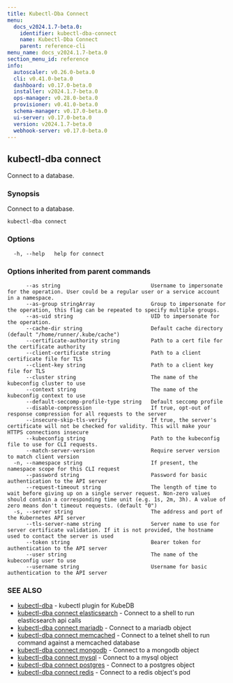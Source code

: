 ```yaml
---
title: Kubectl-Dba Connect
menu:
  docs_v2024.1.7-beta.0:
    identifier: kubectl-dba-connect
    name: Kubectl-Dba Connect
    parent: reference-cli
menu_name: docs_v2024.1.7-beta.0
section_menu_id: reference
info:
  autoscaler: v0.26.0-beta.0
  cli: v0.41.0-beta.0
  dashboard: v0.17.0-beta.0
  installer: v2024.1.7-beta.0
  ops-manager: v0.28.0-beta.0
  provisioner: v0.41.0-beta.0
  schema-manager: v0.17.0-beta.0
  ui-server: v0.17.0-beta.0
  version: v2024.1.7-beta.0
  webhook-server: v0.17.0-beta.0
---
```


## kubectl-dba connect

Connect to a database.

### Synopsis

Connect to a database.

```
kubectl-dba connect
```

### Options

```
  -h, --help   help for connect
```

### Options inherited from parent commands

```
      --as string                             Username to impersonate for the operation. User could be a regular user or a service account in a namespace.
      --as-group stringArray                  Group to impersonate for the operation, this flag can be repeated to specify multiple groups.
      --as-uid string                         UID to impersonate for the operation.
      --cache-dir string                      Default cache directory (default "/home/runner/.kube/cache")
      --certificate-authority string          Path to a cert file for the certificate authority
      --client-certificate string             Path to a client certificate file for TLS
      --client-key string                     Path to a client key file for TLS
      --cluster string                        The name of the kubeconfig cluster to use
      --context string                        The name of the kubeconfig context to use
      --default-seccomp-profile-type string   Default seccomp profile
      --disable-compression                   If true, opt-out of response compression for all requests to the server
      --insecure-skip-tls-verify              If true, the server's certificate will not be checked for validity. This will make your HTTPS connections insecure
      --kubeconfig string                     Path to the kubeconfig file to use for CLI requests.
      --match-server-version                  Require server version to match client version
  -n, --namespace string                      If present, the namespace scope for this CLI request
      --password string                       Password for basic authentication to the API server
      --request-timeout string                The length of time to wait before giving up on a single server request. Non-zero values should contain a corresponding time unit (e.g. 1s, 2m, 3h). A value of zero means don't timeout requests. (default "0")
  -s, --server string                         The address and port of the Kubernetes API server
      --tls-server-name string                Server name to use for server certificate validation. If it is not provided, the hostname used to contact the server is used
      --token string                          Bearer token for authentication to the API server
      --user string                           The name of the kubeconfig user to use
      --username string                       Username for basic authentication to the API server
```

### SEE ALSO

* [kubectl-dba](/docs/v2024.1.7-beta.0/reference/cli/kubectl-dba)	 - kubectl plugin for KubeDB
* [kubectl-dba connect elasticsearch](/docs/v2024.1.7-beta.0/reference/cli/kubectl-dba_connect_elasticsearch)	 - Connect to a shell to run elasticsearch api calls
* [kubectl-dba connect mariadb](/docs/v2024.1.7-beta.0/reference/cli/kubectl-dba_connect_mariadb)	 - Connect to a mariadb object
* [kubectl-dba connect memcached](/docs/v2024.1.7-beta.0/reference/cli/kubectl-dba_connect_memcached)	 - Connect to a telnet shell to run command against a memcached database
* [kubectl-dba connect mongodb](/docs/v2024.1.7-beta.0/reference/cli/kubectl-dba_connect_mongodb)	 - Connect to a mongodb object
* [kubectl-dba connect mysql](/docs/v2024.1.7-beta.0/reference/cli/kubectl-dba_connect_mysql)	 - Connect to a mysql object
* [kubectl-dba connect postgres](/docs/v2024.1.7-beta.0/reference/cli/kubectl-dba_connect_postgres)	 - Connect to a postgres object
* [kubectl-dba connect redis](/docs/v2024.1.7-beta.0/reference/cli/kubectl-dba_connect_redis)	 - Connect to a redis object's pod

